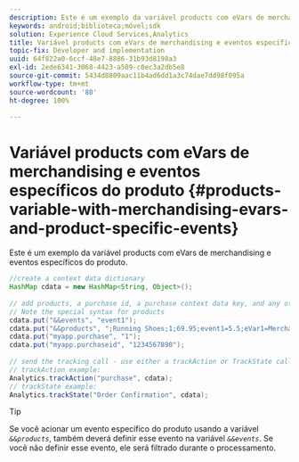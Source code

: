 ```yaml
---
description: Este é um exemplo da variável products com eVars de merchandising e eventos específicos do produto.
keywords: android;biblioteca;móvel;sdk
solution: Experience Cloud Services,Analytics
title: Variável products com eVars de merchandising e eventos específicos do produto
topic-fix: Developer and implementation
uuid: 64f822a0-6ccf-48e7-8886-31b93d8198a3
exl-id: 2ede6341-3068-4423-a509-c0ec3a2db5e8
source-git-commit: 5434d8809aac11b4ad6dd1a3c74dae7dd98f095a
workflow-type: tm+mt
source-wordcount: '80'
ht-degree: 100%

---
```


# Variável products com eVars de merchandising e eventos específicos do produto {#products-variable-with-merchandising-evars-and-product-specific-events}

Este é um exemplo da variável products com eVars de merchandising e eventos específicos do produto.

```java
//create a context data dictionary 
HashMap cdata = new HashMap<String, Object>(); 
  
// add products, a purchase id, a purchase context data key, and any other data you want to collect. 
// Note the special syntax for products 
cdata.put("&&events", "event1"); 
cdata.put("&&products", ";Running Shoes;1;69.95;event1=5.5;eVar1=Merchandising,;Running Socks;10;29.99"); 
cdata.put("myapp.purchase", "1"); 
cdata.put("myapp.purchaseid", "1234567890"); 
  
// send the tracking call - use either a trackAction or TrackState call. 
// trackAction example: 
Analytics.trackAction("purchase", cdata); 
// trackState example: 
Analytics.trackState("Order Confirmation", cdata);
```

>[!TIP]
>
>Se você acionar um evento específico do produto usando a variável *`&&products`*, também deverá definir esse evento na variável *`&&events`*. Se você não definir esse evento, ele será filtrado durante o processamento.
